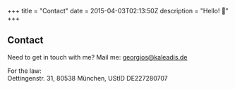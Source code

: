 +++
title = "Contact"
date = 2015-04-03T02:13:50Z
description = "Hello! 👻"
+++

## Contact
Need to get in touch with me?
Mail me: georgios@kaleadis.de

For the law:<br>
Oettingenstr. 31, 80538 München, UStID DE227280707